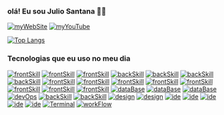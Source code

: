 ### olá! Eu sou Julio Santana ✋🏾

<div style={display:flex}>




[![myWebSite](https://img.shields.io/badge/MyWebSite-up-green.svg)](https://juliocv.netlify.app/)
[![myYouTube](https://img.shields.io/badge/YouTube-FF0000?style=for-the-badge&logo=youtube&logoColor=white)](https://www.youtube.com/channel/UCRc2VF0zwDMvIGFQCGwqSFQ)

</div>

[![Top Langs](https://github-readme-stats.vercel.app/api/top-langs/?username=reita009&layout=pie)](https://github.com/reita009?tab=repositories)


### Tecnologias que eu uso no meu dia

[![frontSkill](https://img.shields.io/badge/HTML5-E34F26?style=for-the-badge&logo=html5&logoColor=white)]()
[![frontSkill](https://img.shields.io/badge/CSS3-1572B6?style=for-the-badge&logo=css3&logoColor=white)]()
[![frontSkill](	https://img.shields.io/badge/JavaScript-323330?style=for-the-badge&logo=javascript&logoColor=F7DF1E)]()
[![backSkill](	https://img.shields.io/badge/Node.js-43853D?style=for-the-badge&logo=node.js&logoColor=white)]()
[![backSkill](https://img.shields.io/badge/TypeScript-007ACC?style=for-the-badge&logo=typescript&logoColor=white)]()
[![backSkill](https://img.shields.io/badge/PHP-777BB4?style=for-the-badge&logo=php&logoColor=white)]()
[![backSkill](https://img.shields.io/badge/Express.js-404D59?style=for-the-badge)]()
[![frontSkill](	https://img.shields.io/badge/React-20232A?style=for-the-badge&logo=react&logoColor=61DAFB)]()
[![frontSkill](	https://img.shields.io/badge/React_Native-20232A?style=for-the-badge&logo=react&logoColor=61DAFB)]()
[![frontSkill](https://img.shields.io/badge/Angular-DD0031?style=for-the-badge&logo=angular&logoColor=white)]()
[![frontSkill](https://img.shields.io/badge/Tailwind_CSS-38B2AC?style=for-the-badge&logo=tailwind-css&logoColor=white)]()
[![frontSkill](https://img.shields.io/badge/Bootstrap-563D7C?style=for-the-badge&logo=bootstrap&logoColor=white)]()
[![frontSkill](https://img.shields.io/badge/styled--components-DB7093?style=for-the-badge&logo=styled-components&logoColor=white)]()
[![frontSkill](https://img.shields.io/badge/Material--UI-0081CB?style=for-the-badge&logo=material-ui&logoColor=white)]()
[![frontSkill](https://img.shields.io/badge/React_Router-CA4245?style=for-the-badge&logo=react-router&logoColor=white)]()
[![dataBase](https://img.shields.io/badge/MySQL-00000F?style=for-the-badge&logo=mysql&logoColor=white)]()
[![dataBase](https://img.shields.io/badge/PostgreSQL-316192?style=for-the-badge&logo=postgresql&logoColor=white)]()
[![dataBase](	https://img.shields.io/badge/MongoDB-4EA94B?style=for-the-badge&logo=mongodb&logoColor=white)]()
[![devOps](https://img.shields.io/badge/Netlify-00C7B7?style=for-the-badge&logo=netlify&logoColor=white)]()
[![backSkill](https://img.shields.io/badge/sequelize-323330?style=for-the-badge&logo=sequelize&logoColor=blue)]()
[![backSkill](https://img.shields.io/badge/Sequelize-52B0E7?style=for-the-badge&logo=Sequelize&logoColor=white)]()
[![design](https://img.shields.io/badge/Figma-F24E1E?style=for-the-badge&logo=figma&logoColor=white)]()
[![design](https://img.shields.io/badge/Adobe%20XD-470137?style=for-the-badge&logo=Adobe%20XD&logoColor=#FF61F6)]()
[![ide](https://img.shields.io/badge/Android_Studio-3DDC84?style=for-the-badge&logo=android-studio&logoColor=white)]()
[![ide](https://img.shields.io/badge/sublime_text-%23575757.svg?&style=for-the-badge&logo=sublime-text&logoColor=important)]()
[![ide](https://img.shields.io/badge/Visual_Studio_Code-0078D4?style=for-the-badge&logo=visual%20studio%20code&logoColor=white)]()
[![ide](https://img.shields.io/badge/eslint-3A33D1?style=for-the-badge&logo=eslint&logoColor=white)]()
[![ide](https://img.shields.io/badge/prettier-1A2C34?style=for-the-badge&logo=prettier&logoColor=F7BA3E)]()
[![Terminal](https://img.shields.io/badge/GIT-E44C30?style=for-the-badge&logo=git&logoColor=white)]()
[![workFlow](https://img.shields.io/badge/Jira-0052CC?style=for-the-badge&logo=Jira&logoColor=white)]()

